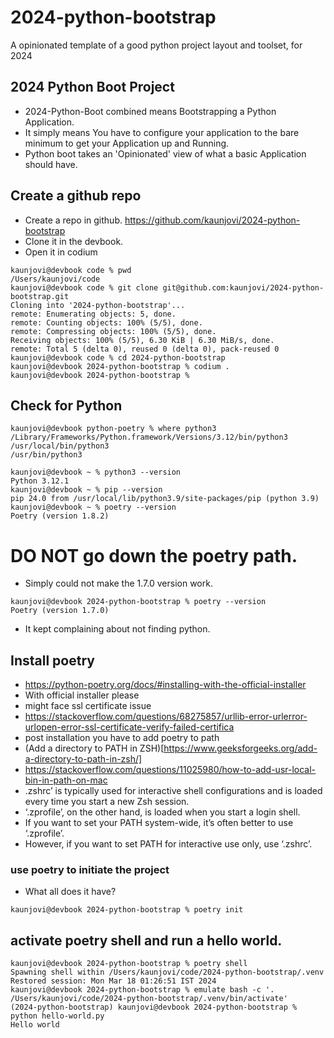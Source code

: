 # 2024-python-bootstrap
A opinionated template of a good python project layout and toolset, for 2024

## 2024 Python Boot Project 

- 2024-Python-Boot combined means Bootstrapping a Python Application. 
- It simply means You have to configure your application to the bare minimum to get your Application up and Running. 
- Python boot takes an 'Opinionated' view of what a basic Application should have.


## Create a github repo 

- Create a repo in github. https://github.com/kaunjovi/2024-python-bootstrap
- Clone it in the devbook. 
- Open it in codium

```
kaunjovi@devbook code % pwd 
/Users/kaunjovi/code
kaunjovi@devbook code % git clone git@github.com:kaunjovi/2024-python-bootstrap.git
Cloning into '2024-python-bootstrap'...
remote: Enumerating objects: 5, done.
remote: Counting objects: 100% (5/5), done.
remote: Compressing objects: 100% (5/5), done.
Receiving objects: 100% (5/5), 6.30 KiB | 6.30 MiB/s, done.
remote: Total 5 (delta 0), reused 0 (delta 0), pack-reused 0
kaunjovi@devbook code % cd 2024-python-bootstrap 
kaunjovi@devbook 2024-python-bootstrap % codium .
kaunjovi@devbook 2024-python-bootstrap % 
```

## Check for Python 

```
kaunjovi@devbook python-poetry % where python3
/Library/Frameworks/Python.framework/Versions/3.12/bin/python3
/usr/local/bin/python3
/usr/bin/python3
```

```
kaunjovi@devbook ~ % python3 --version 
Python 3.12.1
kaunjovi@devbook ~ % pip --version 
pip 24.0 from /usr/local/lib/python3.9/site-packages/pip (python 3.9)
kaunjovi@devbook ~ % poetry --version 
Poetry (version 1.8.2)
``` 



# DO NOT go down the poetry path. 

- Simply could not make the 1.7.0 version work. 

```
kaunjovi@devbook 2024-python-bootstrap % poetry --version 
Poetry (version 1.7.0)
```

- It kept complaining about not finding python. 


## Install poetry

- https://python-poetry.org/docs/#installing-with-the-official-installer
- With official installer please 
- might face ssl certificate issue 
- https://stackoverflow.com/questions/68275857/urllib-error-urlerror-urlopen-error-ssl-certificate-verify-failed-certifica
- post installation you have to add poetry to path 
- (Add a directory to PATH in ZSH)[https://www.geeksforgeeks.org/add-a-directory-to-path-in-zsh/]
- https://stackoverflow.com/questions/11025980/how-to-add-usr-local-bin-in-path-on-mac
- .zshrc’ is typically used for interactive shell configurations and is loaded every time you start a new Zsh session. 
- ‘.zprofile’, on the other hand, is loaded when you start a login shell. 
- If you want to set your PATH system-wide, it’s often better to use ‘.zprofile’. 
- However, if you want to set PATH for interactive use only, use ‘.zshrc’.




### use poetry to initiate the project

- What all does it have? 

```
kaunjovi@devbook 2024-python-bootstrap % poetry init
```

## activate poetry shell and run a hello world. 

```
kaunjovi@devbook 2024-python-bootstrap % poetry shell
Spawning shell within /Users/kaunjovi/code/2024-python-bootstrap/.venv
Restored session: Mon Mar 18 01:26:51 IST 2024
kaunjovi@devbook 2024-python-bootstrap % emulate bash -c '. /Users/kaunjovi/code/2024-python-bootstrap/.venv/bin/activate'
(2024-python-bootstrap) kaunjovi@devbook 2024-python-bootstrap % python hello-world.py
Hello world
```


